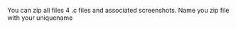 You can zip all files 4 .c files and associated screenshots. 
Name you zip file with your uniquename 